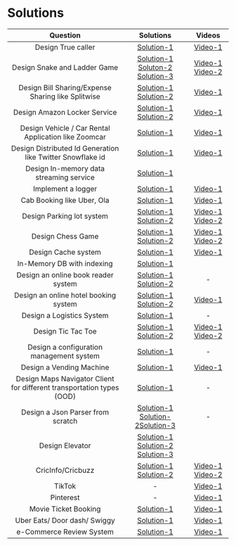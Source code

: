 # Solutions

Question | Solutions | Videos 
| :---:   | :-: | :-: 
|Design True caller |[Solution-1](https://github.com/gopalbala/truecaller) | [Video-1](https://www.youtube.com/watch?v=3KSLh_hvwtQ)  | 
|Design Snake and Ladder Game| [Solution-1](https://github.com/gopalbala/snake-and-ladder) [Soluton-2](https://workat.tech/machine-coding/article/how-to-design-snake-and-ladder-machine-coding-ehskk9c40x2w#:~:text=%2D%20The%20board%20will%20have%20100,random%20number%20on%20rolling%20it.&text=%2D%20After%20the%20dice%20roll%2C%20if,contains%20some%20snakes%20and%20ladders.) [Solution-3](https://www.geeksforgeeks.org/design-snake-and-ladder-game-using-python-oops/) | [Video-1](https://www.youtube.com/watch?v=5LDfqzXwxxU&t=2041s) [Video-2](https://www.youtube.com/watch?v=OutDY_ICb80)|  | 
|Design Bill Sharing/Expense Sharing like Splitwise| [Solution-1](https://github.com/gopalbala/billsharing)  [Solution-2](https://workat.tech/machine-coding/article/how-to-design-splitwise-machine-coding-ayvnfo1tfst6)| [Video-1](https://www.youtube.com/watch?v=2Fz_LQJuq7s) 
| Design Amazon Locker Service | [Solution-1](https://github.com/gopalbala/amazonlocker) [Solution-2](https://leetcode.com/discuss/interview-question/object-oriented-design/260467/Amazon-or-Design-a-locker)| [Video-1](https://www.youtube.com/watch?v=hsx562pXWS8&t=209s) 
| Design Vehicle / Car Rental Application like Zoomcar | [Solution-1](https://github.com/gopalbala/carrental)| [Video-1](https://www.youtube.com/watch?v=kQ8MwyESL_k&t=4542s) 
| Design Distributed Id Generation like Twitter Snowflake id | [Solution-1](https://github.com/gopalbala/distributed-idgen)| [Video-1](https://www.youtube.com/watch?v=ubxRZx-T2Bc)
| Design In-memory data streaming service| [Solution-1](https://medium.com/@tg6897/design-in-memory-streams-e47e49068028)
| Implement a logger | [Solution-1](https://github.com/coding-parrot/projects/blob/master/java-projects/src/main/java/logger/LogClient.java) | [Video-1](https://www.youtube.com/watch?v=FKA2KgkkcqY)
| Cab Booking like Uber, Ola | [Solution-1](https://github.com/anomaly2104/lld-cab-booking-ola-uber-grab-lyft) | [Video-1](https://www.youtube.com/watch?v=Yn7C0x5ozx4&t=3s)
| Design Parking lot system | [Solution-1](https://github.com/anomaly2104/lld-parking-lot) [Solution-2](https://github.com/gopalbala/parkinglot) | [Video-1](https://www.youtube.com/watch?v=7IX84K9g23U) [Video-2](https://www.youtube.com/watch?v=nnpT0WXifLk) 
| Design Chess Game | [Solution-1](https://github.com/anomaly2104/chess-low-level-system-design) [Solution-2](https://www.geeksforgeeks.org/design-a-chess-game/)  | [Video-1](https://www.youtube.com/watch?v=RVHNcng0oF0) [Video-2](https://www.youtube.com/watch?v=yBsWza2039o)
| Design Cache system | [Solution-1](https://github.com/anomaly2104/cache-low-level-system-design) | [Video-1](https://www.youtube.com/watch?v=B7iCXl_KSoM)
| In-Memory DB with indexing| [Solution-1](https://medium.com/@tg6897/design-in-memory-db-with-indexing-52d33adceb91)
|Design an online book reader system | [Solution-1](https://www.geeksforgeeks.org/design-an-online-book-reader-system/) [Solution-2](https://leetcode.com/discuss/interview-question/object-oriented-design/124750/Design-an-online-book-reader-system) | - 
| Design an online hotel booking system | [Solution-1](https://www.gohired.in/2020/02/03/system-design-designing-a-lld-for-hotel-booking/) [Solution-2](https://www.geeksforgeeks.org/design-online-hotel-booking-system-like-oyo-rooms/)| [Video-1](https://www.youtube.com/watch?v=u0W2ckqmb_U&feature=emb_title) 
| Design a Logistics System | [Solution-1](https://www.geeksforgeeks.org/design-a-logistics-system/) | - | - | -
| Design Tic Tac Toe | [Solution-1](https://www.geeksforgeeks.org/implementation-of-tic-tac-toe-game/) [Solution-2](https://medium.com/@pelensky/java-tic-tac-toe-command-vs-factory-pattern-3fb141046145) | [Video-1](https://www.youtube.com/watch?v=gktZsX9Z8Kw&t=280s) [Video-2](https://www.youtube.com/watch?v=yBsWza2039o)
|Design a configuration management system | [Solution-1](https://leetcode.com/discuss/interview-question/object-oriented-design/373887/Amazon-or-System-Design-or-A-configuration-management-system) | - 
 | Design a Vending Machine | [Solution-1](https://leetcode.com/discuss/interview-question/object-oriented-design/313579/Amazon-or-Onsite-or-Design-a-Vending-Machine) | [Video-1](https://www.youtube.com/watch?v=8CcB3xAt9p4)
 | Design Maps Navigator Client for different transportation types (OOD)| [Solution-1](https://leetcode.com/discuss/interview-question/object-oriented-design/508056/OOD-Design-Maps-Navigator-Client-for-different-transportation-types)| -
 | Design a Json Parser from scratch | [Solution-1](https://abhinavsarkar.net/posts/json-parsing-from-scratch-in-haskell/) [Solution-2](https://www.infoq.com/articles/HIgh-Performance-Parsers-in-Java-V2/)[Solution-3](https://notes.eatonphil.com/writing-a-simple-json-parser.html) | -
 |Design Elevator | [Solution-1](https://medium.com/system-designing-interviews/design-a-elevator-system-fc5832ca0b8b) [Solution-2](https://leetcode.com/discuss/interview-question/object-oriented-design/124660/ood-design-elevator) [Solution-3](https://massivetechinterview.blogspot.com/2015/07/thought-works-object-oriented-design.html)
| CricInfo/Cricbuzz |[Solution-1](https://github.com/naval41/Low-Level-Design/tree/master/CricketPortal/src/com/codemate/cric) [Solution-2](https://github.com/gopalbala/cric-score)| [Video-1](https://www.youtube.com/watch?v=VDqwCo6lhkY&list=PLAC2AM9O1C5KioUMeH9qIjbAV_RMmX8rd&index=6) [Video-2](https://youtu.be/ZTZaUYFqLNw) 
| TikTok| - | [Video-1](https://www.youtube.com/watch?v=vpa2vQdF-AI&t=2031s)
| Pinterest | - | [Video-1](https://www.youtube.com/watch?v=TlkTbkM69ns)
| Movie Ticket Booking | [Solution-1](https://github.com/anomaly2104/ticket-booking-low-level-system-design) | [Video-1](https://www.youtube.com/playlist?list=PL564gOx0bCLpAL7yMJqOuK3_hBuLkyRhn)|
| Uber Eats/ Door dash/ Swiggy| [Solution-1](https://github.com/mayankbansal93/lld-food-delivery-zomato-swiggy) | [Video-1](https://www.youtube.com/watch?v=LePt0PUKIjE&list=PLHNJ91XSF3wzT6BaLVi4WbnuHcfZSXMek&index=5)
| e-Commerce Review System| [Solution-1](https://github.com/gopalbala/reviews) | [Video-1](https://www.youtube.com/watch?v=bKiCkExbe-Y)
